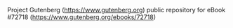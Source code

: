 Project Gutenberg (https://www.gutenberg.org) public repository
for eBook #72718 (https://www.gutenberg.org/ebooks/72718)
